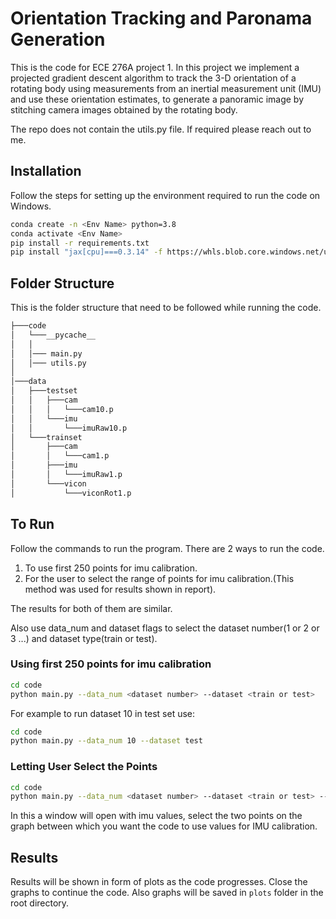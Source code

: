# Orientation Tracking and Paronama Generation

This is the code for ECE 276A project 1. In this project we implement a projected gradient descent algorithm to track the 3-D orientation of a rotating body using
measurements from an inertial measurement unit (IMU) and use these orientation estimates, to generate a panoramic image by stitching camera images obtained by the rotating body.

The repo does not contain the utils.py file. If required please reach out to me.

## Installation

Follow the steps for setting up the environment  required to run the code on Windows.

```bash
conda create -n <Env Name> python=3.8
conda activate <Env Name>
pip install -r requirements.txt
pip install "jax[cpu]===0.3.14" -f https://whls.blob.core.windows.net/unstable/index.html --use-deprecated legacy-resolver

```

## Folder Structure

This is the folder structure that need to be followed while running the code.

```bash
├───code
│   └───__pycache__
│   │
│   │─── main.py
│   │─── utils.py
│   
│───data
│   ├───testset
│   │   ├───cam
│   │   │   └───cam10.p
│   │   └───imu
│   │       └───imuRaw10.p
│   └───trainset
│       ├───cam
│       │   └───cam1.p
│       ├───imu
│       │   └───imuRaw1.p
│       └───vicon
│           └───viconRot1.p
```

## To Run

Follow the commands to run the program. There are 2 ways to run the code.

1. To use first 250 points for imu calibration.
2. For the user to select the range of points for imu calibration.(This method was used for results shown in report).

The results for both of them are similar.

Also use data_num and dataset flags to select the dataset number(1 or 2 or 3 ...) and dataset type(train or test).

### Using first 250 points for imu calibration

```bash
cd code
python main.py --data_num <dataset number> --dataset <train or test> 
```

For example to run dataset 10 in test set use:

```bash
cd code
python main.py --data_num 10 --dataset test 
```

### Letting User Select the Points

```bash
cd code
python main.py --data_num <dataset number> --dataset <train or test> --user
```

In this a window will open with imu values, select the two points on the graph between which you want the code to use values for IMU calibration.

## Results

Results will be shown in form of plots as the code progresses. Close the graphs to continue the code.
Also graphs will be saved in `plots` folder in the root directory.
